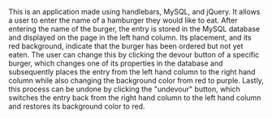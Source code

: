 This is an application made using handlebars, MySQL, and jQuery.  It allows a user to enter the name of a hamburger they would like to eat.  After entering the name of the burger, the entry is stored in the MySQL database and displayed on the page in the left hand column.  Its placement, and its red background, indicate that the burger has been ordered but not yet eaten.  The user can change this by clicking the devour button of a specific burger, which changes one of its properties in the database and subsequently places the entry from the left hand column to the right hand column while also changing the background color from red to purple.  Lastly, this process can be undone by clicking the "undevour" button, which switches the entry back from the right hand column to the left hand column and restores its background color to red.